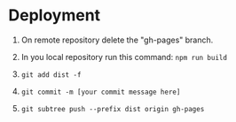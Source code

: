 # Deployment

1. On remote repository delete the "gh-pages" branch. 

2. In you local repository run this command: `npm run build`

3. `git add dist -f`

4. `git commit -m [your commit message here]` 

5. `git subtree push --prefix dist origin gh-pages`
